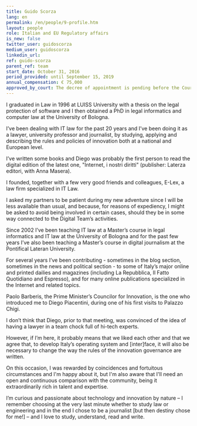 ```yaml
---
title: Guido Scorza
lang: en
permalink: /en/people/9-profile.htm
layout: people
role: Italian and EU Regulatory affairs
is_new: false
twitter_user: guidoscorza
medium_user: guidoscorza
linkedin_url:
ref: guido-scorza
parent_ref: team
start_date: October 31, 2016
period_provided: until September 15, 2019
annual_compensation: € 75,000
approved_by_court: The decree of appointment is pending before the Court of Auditors.
---
```

I graduated in Law in 1996 at LUISS University with a thesis on the legal protection of software and I then obtained a PhD in legal informatics and computer law at the University of Bologna.

I’ve been dealing with IT law for the past 20 years and I’ve been doing it as a lawyer, university professor and journalist, by studying, applying and describing the rules and policies of innovation both at a national and European level.

I’ve written some books and Diego was probably the first person to read the digital edition of the latest one, "Internet, i nostri diritti" (publisher: Laterza editori, with Anna Masera).

I founded, together with a few very good friends and colleagues, E-Lex,  a law firm specialized in IT Law.

I asked my partners to be patient during my new adventure since I will be less available than usual, and because, for reasons of expediency, I might be asked to avoid being involved in certain cases, should they be in some way connected to the Digital Team’s activities.

Since 2002 I’ve been teaching IT law at a Master’s course in legal informatics and IT law at the University of Bologna and for the past few years I’ve also been teaching a Master’s course in digital journalism at the Pontifical Lateran University.

For several years I’ve been contributing - sometimes in the blog section, sometimes in the news and political section - to some of Italy’s major online and printed dailies and magazines (including La Repubblica, Il Fatto Quotidiano and Espresso), and for many online publications specialized in the Internet and related topics.

Paolo Barberis, the Prime Minister’s Councilor for Innovation, is the one who introduced me to Diego Piacentini, during one of his first visits to Palazzo Chigi.

I don’t think that Diego, prior to that meeting, was convinced of the idea of having a lawyer in a team chock full of hi-tech experts.

However, if I’m here, it probably means that we liked each other and that we agree that, to develop Italy’s operating system and [inter]face, it will also be necessary to change the way the rules of the innovation governance are written.

On this occasion, I was rewarded by coincidences and fortuitous circumstances and I'm happy about it, but I'm also aware that I'll need an open and continuous comparison with the community, being it extraordinarily rich in talent and expertise.

I’m curious and passionate about technology and innovation by nature – I remember choosing at the very last minute whether to study law or engineering and in the end I chose to be a journalist [but then destiny chose for me!] – and I love to study, understand, read and write.